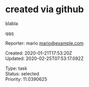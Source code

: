 # created via github

blabla

qqq

Reporter: mario <mario@example.com>  

Created: 2020-01-21T17:53:20Z  
Updated: 2020-02-25T07:53:17.092Z

Type: task  
Status: selected  
Priority: 11.0390625
